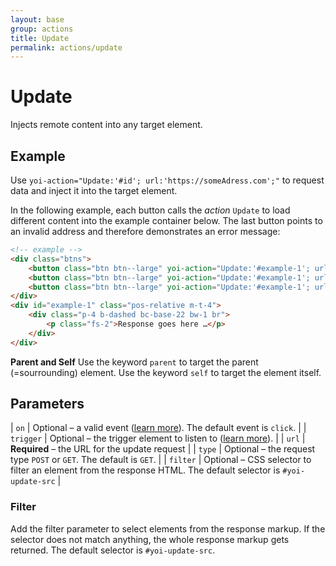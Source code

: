 ```yaml
---
layout: base
group: actions
title: Update
permalink: actions/update
---
```


# Update

<p class="intro">Injects remote content into any target element.</p>

## Example

Use `yoi-action="Update:'#id'; url:'https://someAdress.com';"` to request data and inject it into the target element.

In the following example, each button calls the _action_ `Update` to load different content into the example container below. The last button points to an invalid address and therefore demonstrates an error message:

```html
<!-- example -->
<div class="btns">
    <button class="btn btn--large" yoi-action="Update:'#example-1'; url:'demos/ajaxSource-1.html';">What is Valium?</button>
    <button class="btn btn--large" yoi-action="Update:'#example-1'; url:'demos/ajaxSource-2.html';">What is Strychnine?</button>
    <button class="btn btn--large" yoi-action="Update:'#example-1'; url:'demos/ajaxSource-xyz.html';">42?</button>
</div>
<div id="example-1" class="pos-relative m-t-4">
    <div class="p-4 b-dashed bc-base-22 bw-1 br">
        <p class="fs-2">Response goes here …</p>
    </div>
</div>
```
<p class="hint hint--primary"><b>Parent and Self</b> Use the keyword <code>parent</code> to target the parent (=sourrounding) element. Use the keyword <code>self</code> to target the element itself.</p>

## Parameters

| `on`      | Optional – a valid event ([learn more](actions/index.html#the-on-parameter)). The default event is `click`.    |
| `trigger` | Optional – the trigger element to listen to ([learn more](actions/index.html#the-trigger-parameter)).          |
| `url`     | **Required** – the URL for the update request                                                                  |
| `type`    | Optional – the request type `POST` or `GET`. The default is `GET`.                                             |
| `filter`  | Optional – CSS selector to filter an element from the response HTML. The default selector is `#yoi-update-src` |

### Filter

Add the filter parameter to select elements from the response markup. If the selector does not match anything, the whole response markup gets returned. The default selector is `#yoi-update-src`.